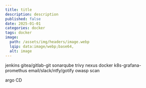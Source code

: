 ```yaml
---
title: title
description: description
published: false
date: 2025-01-01
categories: docker
tags: docker
image:
  path: /assets/img/headers/image.webp
  lqip: data:image/webp;base64,
  alt: image
---
```



jenkins
gitea/gitlab-git
sonarqube
trivy
nexus
docker
k8s-grafana-promethus
email/slack/ntfy/gotify
owasp scan

argo CD


```groovy
```